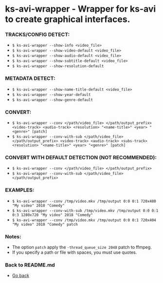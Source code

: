 ks-avi-wrapper - Wrapper for ks-avi to create graphical interfaces.
===================================================================

### TRACKS/CONFIG DETECT:

  * `$ ks-avi-wrapper --show-info <video_file>`
  * `$ ks-avi-wrapper --show-video-default <video_file>`
  * `$ ks-avi-wrapper --show-audio-default <video_file>`
  * `$ ks-avi-wrapper --show-subtitle-default <video_file>`
  * `$ ks-avi-wrapper --show-resolution-default`

### METADATA DETECT:
  
  * `$ ks-avi-wrapper --show-name-title-default <video_file>`
  * `$ ks-avi-wrapper --show-year-default`
  * `$ ks-avi-wrapper --show-genre-default`
    
### CONVERT:
  
  * `$ ks-avi-wrapper --conv </path/video_file> </path/output_prefix> <video-track> <audio-track> <resolution> "<name-title>" <year> "<genre>" [patch]`
  * `$ ks-avi-wrapper --conv-with-sub </path/video_file> </path/output_prefix> <video-track> <audio-track> <subs-track> <resolution> "<name-title>" <year> "<genre>" [patch]`
    
### CONVERT WITH DEFAULT DETECTION (NOT RECOMMENDED):

  * `$ ks-avi-wrapper --conv </path/video_file> </path/output_prefix>`
  * `$ ks-avi-wrapper --conv-with-sub </path/video_file> </path/output_prefix>`
    
### EXAMPLES:

  * `$ ks-avi-wrapper --conv /tmp/video.mkv /tmp/output 0:0 0:1 720x480 "My video" 2018 "Comedy"`
  * `$ ks-avi-wrapper --conv-with-sub /tmp/video.mkv /tmp/output 0:0 0:1 0:3 1280x720 "My video" 2018 "Comedy"`
  * `$ ks-avi-wrapper --conv /tmp/video.mkv /tmp/output 0:0 0:1 720x404 "My video" 2018 "Comedy" patch`
    
### Notes:

  * The option `patch` apply the `-thread_queue_size 2048` patch to ffmpeg.
  * If you specify a path or file with spaces, you must use quotes.
    
### Back to README.md
    
* [Go back](https://github.com/q3aql/ks-tools/blob/main/README.md)
  